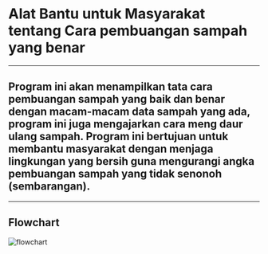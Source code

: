 # Alat Bantu untuk Masyarakat tentang Cara pembuangan sampah yang benar

---

## Program ini akan menampilkan tata cara pembuangan sampah yang baik dan benar dengan macam-macam data sampah yang ada, program ini juga mengajarkan cara meng daur ulang sampah. Program ini bertujuan untuk membantu masyarakat dengan menjaga lingkungan yang bersih guna mengurangi angka pembuangan sampah yang tidak senonoh (sembarangan).

---

## Flowchart
![flowchart]()